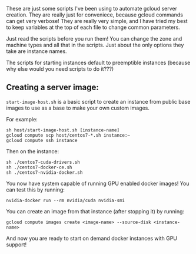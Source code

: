 These are just some scripts I've been using to automate gcloud server creation. They are
really just for conveniece, because gcloud commands can get very verbose! They are really very simple,
and I have tried my best to keep variables at the top of each file to change common parameters.

Just read the scripts before you run them! You can change the zone and machine types and all that in
the scripts. Just about the only options they take are instance names.

The scripts for starting instances default to preemptible instances (because why else would you need 
scripts to do it???)

## Creating a server image:

`start-image-host.sh` is a basic script to create an instance from public base
images to use as a base to make your own custom images.

For example:

````
sh host/start-image-host.sh [instance-name]
gcloud compute scp host/centos7-*.sh instance:~
gcloud compute ssh instance
````
Then on the instance:

````
sh ./centos7-cuda-drivers.sh
sh ./centos7-docker-ce.sh
sh ./centos7-nvidia-docker.sh
````

You now have system capable of running GPU enabled docker images! You can test this 
by running: 

````
nvidia-docker run --rm nvidia/cuda nvidia-smi
````

You can create an image from that instance (after stopping it) by running:

````
gcloud compute images create <image-name> --source-disk <instance-name>
````

And now you are ready to start on demand docker instances with GPU support!
